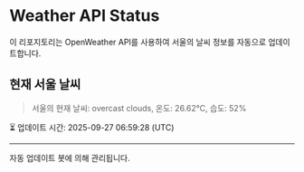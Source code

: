 
# Weather API Status

이 리포지토리는 OpenWeather API를 사용하여 서울의 날씨 정보를 자동으로 업데이트합니다.

## 현재 서울 날씨
> 서울의 현재 날씨: overcast clouds, 온도: 26.62°C, 습도: 52%

⏳ 업데이트 시간: 2025-09-27 06:59:28 (UTC)

---
자동 업데이트 봇에 의해 관리됩니다.
